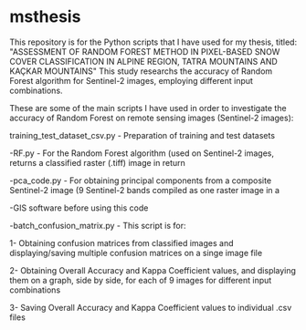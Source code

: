 # msthesis

This repository is for the Python scripts that I have used for my thesis, titled: 
"ASSESSMENT OF RANDOM FOREST METHOD IN PIXEL-BASED SNOW COVER CLASSIFICATION IN ALPINE REGION, TATRA MOUNTAINS AND KAÇKAR MOUNTAINS"
This study researchs the accuracy of Random Forest algorithm for Sentinel-2 images, employing different input combinations.


These are some of the main scripts I have used in order to investigate the accuracy of Random Forest on remote sensing images (Sentinel-2 images):

training_test_dataset_csv.py  - Preparation of training and test datasets

-RF.py - For the Random Forest algorithm (used on Sentinel-2 images, returns a classified raster (.tiff) image in return

-pca_code.py - For obtaining principal components from a composite Sentinel-2 image (9 Sentinel-2 bands compiled as one raster image in a

-GIS software before using this code

-batch_confusion_matrix.py - This script is for:

  1- Obtaining confusion matrices from classified images and displaying/saving multiple confusion matrices on a singe image file
  
  2- Obtaining Overall Accuracy and Kappa Coefficient values, and displaying them on a graph, side by side, for each of 9 images for different 
  input combinations
  
  3- Saving Overall Accuracy and Kappa Coefficient values to individual .csv files

